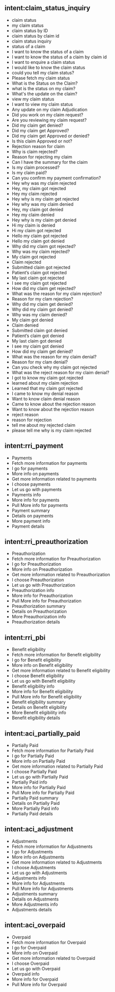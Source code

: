 ## intent:claim_status_inquiry
- claim status
- my claim status
- claim status by ID
- claim status by claim id
- claim status inquiry
- status of a claim
- I want to know the status of a claim
- I want to know the status of a claim by claim id
- I want to enquire a claim status
- I would like to know the claim status
- could you tell my claim status?
- Please fetch my claim status
- What is the Status on the Claim?
- what is the status on my claim?
- What's the update on the claim?
- view my claim status
- I want to view my claim status
- Any update on my claim Adjudication
- Did you work on my claim request?
- Are you reviewing my claim request?
- Did my claim get denied?
- Did my claim get Approved?
- Did my claim get Approved or denied?
- Is this claim Approved or not?
- Rejection reason for claim
- Why is claim rejected?
- Reason for rejecting my claim
- Can I have the summary for the claim
- Is my claim processed?
- Is my claim paid?
- Can you confirm my payment confirmation?
- Hey why was my claim rejected
- Hey, my claim got rejected
- Hey my claim rejected
- Hey why is my claim get rejected
- Hey why was my claim denied
- Hey, my claim got denied
- Hey my claim denied
- Hey why is my claim get denied
- Hi my claim is denied
- Hi my claim got rejected
- Hello my claim got rejected
- Hello my claim got denied
- Why did my claim got rejected?
- Why was my claim rejected?
- My claim got rejected
- Claim rejected
- Submitted claim got rejected
- Patient’s claim got rejected
- My last claim got rejected
- I see my claim got rejected
- How did my claim get rejected?
- What was the reason for my claim rejection?
- Reason for my clam rejection?
- Why did my claim get denied?
- Why did my claim got denied?
- Why was my claim denied?
- My claim got denied
- Claim denied
- Submitted claim got denied
- Patient’s claim got denied
- My last claim got denied
- I see my claim got denied
- How did my claim get denied?
- What was the reason for my claim denial?
- Reason for my clam denial?
- Can you check why my claim got rejected
- What was the reject reason for my claim denial?
- I got to know my claim got rejected
- learned about my claim rejection
- Learned that my claim got rejected
- I came to know my denial reason
- Want to know claim denial reason
- Came to know about the rejection reason
- Want to know about the rejection reason
- reject reason
- reason for rejection
- tell me about my rejected claim
- please tell me why is my claim rejected

## intent:rri_payment
- Payments
- Fetch more information for payments
- I go for payments
- More info on payments
- Get more information related to payments
- I choose payments
- Let us go with payments
- Payments info
- More info for payments
- Pull More info for payments
- Payment summary
- Details on payments
- More payment info
- Payment details

## intent:rri_preauthorization
- Preauthorization
- Fetch more information for Preauthorization
- I go for Preauthorization
- More info on Preauthorization
- Get more information related to Preauthorization
- I choose Preauthorization
- Let us go with Preauthorization
- Preauthorization info
- More info for Preauthorization
- Pull More info for Preauthorization
- Preauthorization summary
- Details on Preauthorization
- More Preauthorization info
- Preauthorization details

## intent:rri_pbi
- Benefit eligibility
- Fetch more information for Benefit eligibility
- I go for Benefit eligibility
- More info on Benefit eligibility
- Get more information related to Benefit eligibility
- I choose Benefit eligibility
- Let us go with Benefit eligibility
- Benefit eligibility info
- More info for Benefit eligibility
- Pull More info for Benefit eligibility
- Benefit eligibility summary
- Details on Benefit eligibility
- More Benefit eligibility info
- Benefit eligibility details

## intent:aci_partially_paid
- Partially Paid
- Fetch more information for Partially Paid
- I go for Partially Paid
- More info on Partially Paid
- Get more information related to Partially Paid
- I choose Partially Paid
- Let us go with Partially Paid
- Partially Paid info
- More info for Partially Paid
- Pull More info for Partially Paid
- Partially Paid summary
- Details on Partially Paid
- More Partially Paid info
- Partially Paid details

## intent:aci_adjustment
- Adjustments
- Fetch more information for Adjustments
- I go for Adjustments
- More info on Adjustments
- Get more information related to Adjustments
- I choose Adjustments
- Let us go with Adjustments
- Adjustments info
- More info for Adjustments
- Pull More info for Adjustments
- Adjustments summary
- Details on Adjustments
- More Adjustments info
- Adjustments details

## intent:aci_overpaid
- Overpaid
- Fetch more information for Overpaid
- I go for Overpaid
- More info on Overpaid
- Get more information related to Overpaid
- I choose Overpaid
- Let us go with Overpaid
- Overpaid info
- More info for Overpaid
- Pull More info for Overpaid

<!-- ## intent:rri_payment_deniedcharge
- denied charge
- Denied Charge or Non-covered Charge
- why was my claim rejected for Denied Charge or Non-covered Charge
- Hey, my claim got rejected for Denied Charge or Non-covered Charge
- my claim rejected due to Denied Charge or Non-covered Charge
- Hey why is my claim get rejected for Denied Charge or Non-covered Charge
- Hey why was my claim for Denied Charge or Non-covered Charge
- Hey, my claim got denied for Denied Charge or Non-covered Charge
- my claim denied for Denied Charge or Non-covered Charge  
- Hey why is my claim get denied for Denied Charge or Non-covered Charge  
- my claim is denied for Denied Charge or Non-covered Charge  
- Hi my claim got rejected for Denied Charge or Non-covered Charge  
- my claim got rejected for Denied Charge or Non-covered Charge  
- Hello my claim got denied for Denied Charge or Non-covered Charge  
- Why did my claim got rejected for Denied Charge or Non-covered Charge?
- Why was my claim rejected for Denied Charge or Non-covered Charge?
- My claim got rejected for Denied Charge or Non-covered Charge  
- Claim rejected for Denied Charge
- Claim rejected for Non-covered Charge  
- Claim rejected for Denied Charge or Non-covered Charge  
- Submitted claim got rejected due to for Denied Charge or Non-covered Charge  
- Patient’s claim got rejected due to for Denied Charge or Non-covered Charge  
- My last claim got rejected due to Denied Charge or Non-covered Charge  
- I see my claim got rejected due to Non-covered Charge  
- How did my claim get rejected due to Non-covered Charge  

## intent:rri_payment_procedurecode
- Procedure code for services rendered
- My claim rejected due to Procedure code for services rendered
- Claim rejected due to Procedure code for services rendered
- Rejected due to Procedure code for services rendered
- Claim got rejected due to Procedure code for services rendered
- Serviced are rendered for the procedure
- Denial of services claimed for procedures
- Procedure code serviced rendered
- Why are procedures code for services rendered?
- Why are my services to procedure code rendered?
- Why is service to the procedure rendered?
- Why are procedure code for services Denied?
- Why are my services to procedure code denied?
- Why is service to the procedure denied?
- I need more information on the rejection Procedure code for services rendered procedure
- Need more information Procedure code for services rendered
- Fetch more details on Procedure code for services rendered
- Need explanation on Procedure code for services rendered
- Explain my rejection reason Procedure code for services rendered
- Explain my claim rejection Procedure code for services rendered

## intent:rri_payment_combinedprocedurecodes
- One or more originally submitted procedure codes have been combined
- My claim is rejected due to one or more originally submitted procedure codes have been combined
- More procedure codes have been combined
- One or more procedures have been combined
- One or more same procedures have been combined
- The submitted procedure one or more procedures have been combined
- The combines submitted one or more procedures have been combined
- One or more procedure codes have been combined
- More than one procedure codes have been combined
- One or more or procedure codes have been combines
- Claim got rejected due to one or more procedure codes
- Claim is rejected due to procedures combined
- Procedures combined
- Procedure codes combined
- Claim is denied due to procedure codes combined
- Claim is denied due to one or more procedure codes combined
- I need more information on the rejection procedure codes have been combined
- Need more information procedure codes combined
- Fetch more details on procedure codes have been combined
- Need explanation on procedure codes have been combined
- Explain my rejection reason procedure codes have been combined
- Explain my claim rejection procedure codes have been combined -->

<!-- ## intent: reject reasone general
- patient benefit inqury
- I would like to inquire about eligibility benefit -->